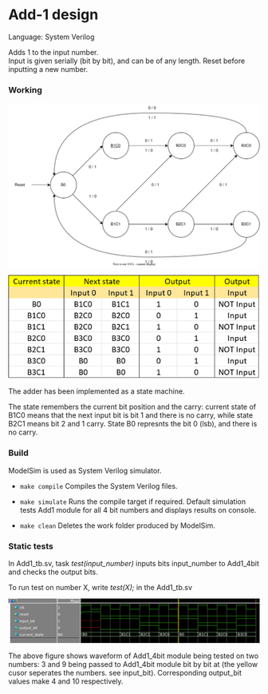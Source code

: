 
# Add-1 design
Language: System Verilog

Adds 1 to the input number.\
Input is given serially (bit by bit), and can be of any length. Reset before inputting a new number.

### Working
![image](Add1.svg)

![image](state_table.png)

The adder has been implemented as a state machine.

The state remembers the current bit position and the carry: current state of B1C0 means that the next input bit is bit 1 and there is no carry, while state B2C1 means bit 2 and 1 carry. State B0 represnts the bit 0 (lsb), and there is no carry.

### Build
ModelSim is used as System Verilog simulator.
- `make compile` 
Compiles the System Verilog files.

- `make simulate`
Runs the compile target if required. Default simulation tests Add1 module for all 4 bit numbers and displays results on console.

- `make clean`
Deletes the work folder produced by ModelSim.

### Static tests
In Add1_tb.sv, task *test(input_number)* inputs bits input_number to Add1_4bit and checks the output bits.

To run test on number X, write *test(X);* in the Add1_tb.sv

![image](example_wave.png)

The above figure shows waveform of Add1_4bit module being tested on two numbers: 3 and 9 being passed to Add1_4bit module bit by bit at (the yellow cusor seperates the numbers. see input_bit). Corresponding output_bit values make 4 and 10 respectively.